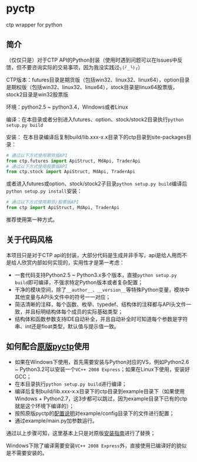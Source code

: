 pyctp
=====

ctp wrapper for python

简介
-----
（仅仅只是）对于CTP API的Python封装（使用时遇到问题可以在Issues中反馈，但不要咨询实际的交易事项，因为我没实践过`╮(╯_╰)╭`）

CTP版本：futures目录是期货版（包括win32、linux32、linux64），option目录是期权版（包括win32、linux32、linux64），stock目录是linux64股票版，stock2目录是win32股票版

环境：python2.5 ~ python3.4，Windows或者Linux

编译：在本目录或者分别进入futures、option、stock/stock2目录执行`python setup.py build`

安装：
在本目录编译后复制build/lib.xxx-x.x目录下的ctp目录到site-packages目录：
```python
# 通过以下方式使用期货版API
from ctp.futures import ApiStruct, MdApi, TraderApi
# 通过以下方式使用股票版API
from ctp.stock import ApiStruct, MdApi, TraderApi
```
或者进入futures或option、stock/stock2子目录`python setup.py build`编译后`python setup.py install`安装：
```python
# 通过以下方式使用期货/股票版API
from ctp import ApiStruct, MdApi, TraderApi
```
推荐使用第一种方式。

关于代码风格
-----
 本项目只是对于CTP api的封装，大部分代码是生成并非手写，api是给人用而不是给人欣赏内部如何实现的，实用性才是第一考虑：
 - 一套代码支持Python2.5 ~ Python3.x多个版本，直接`python setup.py build`即可编译，不强求特定Python版本或者复杂配置；
 - 干净的模块空间，除了`__author__、__version__`等特殊Python变量，模块中其他变量与API头文件中的符号一一对应；
 - 简洁清晰的注释，每个函数、枚举、typedef、结构体的注释都与API头文件一致，并且标明结构体每个成员的实际基础类型；
 - 结构体和函数参数支持IDE自动补全，并且自动补全时可知道每个参数是字符串、int还是float类型，默认值与提示值一致。

如何配合[原版pyctp](https://code.google.com/p/pyctp/)使用
-----
- 如果在Windows下使用，首先需要安装与Python对应的VS，例如Python2.6 ~ Python3.2可以安装一个`VC++ 2008 Express`；如果在Linux下使用，安装好GCC；
- 在本目录执行`python setup.py build`进行编译；
- 编译后复制build/lib.xxx-x.x目录下的ctp目录到example目录下（如果使用Windows + Python2.7，这3步都可以跳过，因为example目录下已有的ctp就是这个环境下编译的）；
- 按照原版pyctp的[配置说明](https://code.google.com/p/pyctp/wiki/pyctpConfiguration)对example/config目录下的文件进行配置；
- 通过example/main.py加参数运行。

通过以上步骤可知，这里基本上只是对原版[安装指南](https://code.google.com/p/pyctp/wiki/pyctpInstallationGuide)进行了替换；

Windows下除了编译需要安装`VC++ 2008 Express`外，直接使用已编译好的貌似是不需要安装的。
